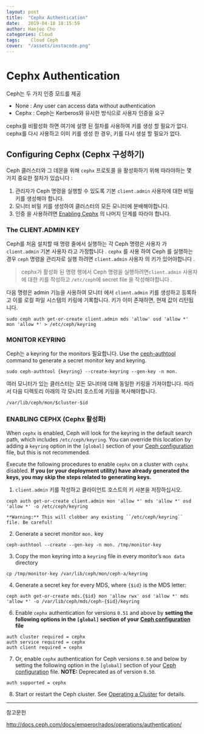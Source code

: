 ```yaml
---
layout: post
title:  "Cephx Authentication"
date:   2019-04-18 18:15:59
author: Hanjoo Cho
categories: Cloud
tags:    Cloud Ceph
cover:  "/assets/instacode.png"
---
```


# Cephx Authentication

Ceph는 두 가지 인증 모드를 제공

- None : Any user can access data without authentication
- Cephx : Ceph는 Kerberos와 유사한 방식으로 사용자 인증을 요구

cephx를 비활성화 하면 여기에 설명 된 절차를 사용하여 키를 생성 할 필요가 없다.
cephx를 다시 사용하고 이미 키를 생성 한 경우, 키를 다시 생설 할 필요가 없다.



## Configuring Cephx (Cephx 구성하기)

Ceph 클러스터와 그 데몬을 위해 `cephx` 프로토콜 을 활성화하기 위해 따라야하는 몇 가지 중요한 절차가 있습니다 :

1. 관리자가 Ceph 명령을 실행할 수 있도록 기본 `client.admin` 사용자에 대한 비밀 키를 생성해야 합니다.
2. 모니터 비밀 키를 생성하여 클러스터의 모든 모니터에 분배해야합니다.
3. 인증 을 사용하려면 [Enabling Cephx](http://docs.ceph.com/docs/emperor/rados/operations/authentication/#enabling-cephx) 의 나머지 단계를 따라야 합니다.



### The CLIENT.ADMIN KEY

Ceph를 처음 설치할 때 명령 줄에서 실행하는 각 Ceph 명령은 사용자 가 `client.admin` 기본 사용자 라고 가정합니다 . `cephx` 를 사용 하여 Ceph 를 실행하는 경우 `ceph` 명령을 관리자로 실행 하려면 `client.admin` 사용자 의 키가 있어야합니다 .

> cephx가 활성화 된 명령 행에서 Ceph 명령을 실행하려면`client.admin` 사용자에 대한 키를 작성하고 `/etc/ceph`에 secret file 을 작성해야합니다 .



다음 명령은 admin 기능을 사용하여 모니터 에서 `client.admin` 키를 생성하고 등록하고 이를 로컬 파일 시스템의 키링에 기록합니다. 키가 이미 존재하면, 현재 값이 리턴됩니다.

~~~
sudo ceph auth get-or-create client.admin mds 'allow' osd 'allow *' mon 'allow *' > /etc/ceph/keyring
~~~



### MONITOR KEYRING

Ceph는 a keyring for the monitors 필요합니다. 
Use the [ceph-authtool](http://docs.ceph.com/docs/emperor/man/8/ceph-authtool) command to generate a secret monitor key and keyring.

```
sudo ceph-authtool {keyring} --create-keyring --gen-key -n mon.
```

여러 모니터가 있는 클러스터는 모든 모니터에 대해 동일한 키링을 가져야합니다. 따라서 다음 디렉토리 아래의 각 모니터 호스트에 키링을 복사해야합니다.

~~~
/var/lib/ceph/mon/$cluster-$id
~~~



### ENABLING CEPHX (Cephx 활성화)

When `cephx` is enabled, Ceph will look for the keyring in the default search path, which includes `/etc/ceph/keyring`. You can override this location by adding a `keyring` option in the `[global]` section of your [Ceph configuration](http://docs.ceph.com/docs/emperor/rados/configuration/ceph-conf) file, but this is not recommended.

Execute the following procedures to enable `cephx` on a cluster with `cephx` disabled. **If you (or your deployment utility) have already generated the keys, you may skip the steps related to generating keys.** 

1. `client.admin` 키를 작성하고 클라이언트 호스트의 키 사본을 저장하십시오.

~~~
ceph auth get-or-create client.admin mon 'allow *' mds 'allow *' osd 'allow *' -o /etc/ceph/keyring

**Warning:** This will clobber any existing ``/etc/ceph/keyring`` file. Be careful!
~~~

2. Generate a secret monitor `mon.` key

```
ceph-authtool --create --gen-key -n mon. /tmp/monitor-key
```

3. Copy the mon keyring into a `keyring` file in every monitor’s `mon data` directory

~~~
cp /tmp/monitor-key /var/lib/ceph/mon/ceph-a/keyring
~~~

4. Generate a secret key for every MDS, where `{$id}` is the MDS letter:

```
ceph auth get-or-create mds.{$id} mon 'allow rwx' osd 'allow *' mds 'allow *' -o /var/lib/ceph/mds/ceph-{$id}/keyring
```

6. Enable `cephx` authentication for versions `0.51` and above by **setting the following options in the `[global]` section of your [Ceph configuration](http://docs.ceph.com/docs/emperor/rados/configuration/ceph-conf) file**

```
auth cluster required = cephx
auth service required = cephx
auth client required = cephx
```

7. Or, enable `cephx` authentication for Ceph versions `0.50` and below by setting the following option in the `[global]` section of your [Ceph configuration](http://docs.ceph.com/docs/emperor/rados/configuration/ceph-conf) file. **NOTE:** Deprecated as of version `0.50`.

```
auth supported = cephx
```

8. Start or restart the Ceph cluster. See [Operating a Cluster](http://docs.ceph.com/docs/emperor/rados/operations/operating) for details.

---

참고문헌

<http://docs.ceph.com/docs/emperor/rados/operations/authentication/>


